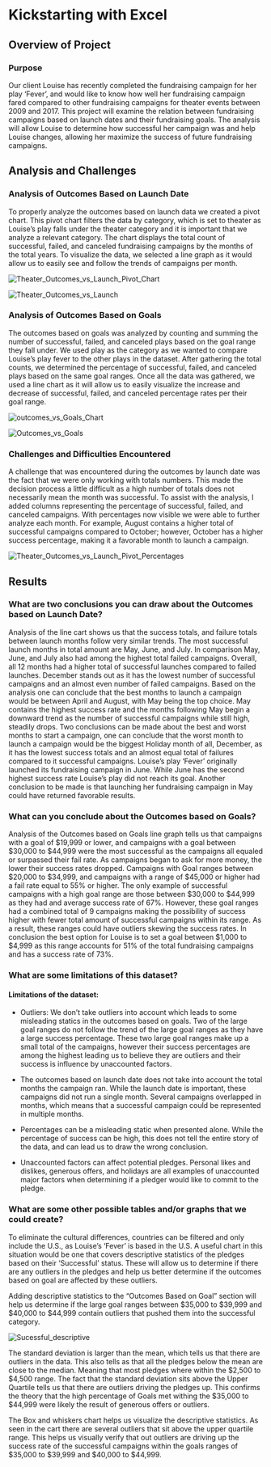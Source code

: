 # Kickstarting with Excel

## Overview of Project

### Purpose
	
Our client Louise has recently completed the fundraising campaign for her play ‘Fever’, and would like to know how well her fundraising campaign fared compared to other fundraising campaigns for theater events between 2009 and 2017. This project will examine the relation between fundraising campaigns based on launch dates and their fundraising goals. The analysis will allow Louise to determine how successful her campaign was and help Louise changes, allowing her maximize the success of future fundraising campaigns.

## Analysis and Challenges

### Analysis of Outcomes Based on Launch Date

To properly analyze the outcomes based on launch data we created a pivot chart. This pivot chart filters the data by category, which is set to theater as Louise’s play falls under the theater category and it is important that we analyze a relevant category. The chart displays the total count of successful, failed, and canceled fundraising campaigns by the months of the total years. To visualize the data, we selected a line graph as it would allow us to easily see and follow the trends of campaigns per month.

![Theater_Outcomes_vs_Launch_Pivot_Chart](https://github.com/JoseEspinosaTello/kickstarter-analysis/blob/main/Recources/Theater_Outcomes_vs_Launch_Pivot_Chart.png?raw=true)

![Theater_Outcomes_vs_Launch](https://github.com/JoseEspinosaTello/kickstarter-analysis/blob/main/Recources/Theater_Outcomes_vs_Launch.png?raw=true)

### Analysis of Outcomes Based on Goals

The outcomes based on goals was analyzed by counting and summing the number of successful, failed, and canceled plays based on the goal range they fall under. We used play as the category as we wanted to compare Louise’s play fever to the other plays in the dataset. After gathering the total counts, we determined the percentage of successful, failed, and canceled plays based on the same goal ranges. Once all the data was gathered, we used a line chart as it will allow us to easily visualize the increase and decrease of successful, failed, and canceled percentage rates per their goal range.

![outcomes_vs_Goals_Chart](https://github.com/JoseEspinosaTello/kickstarter-analysis/blob/main/Recources/outcomes_vs_Goals_Chart.png?raw=true)

![Outcomes_vs_Goals](https://github.com/JoseEspinosaTello/kickstarter-analysis/blob/main/Recources/Outcomes_vs_Goals.png?raw=true)

### Challenges and Difficulties Encountered

A challenge that was encountered during the outcomes by launch date was the fact that we were only working with totals numbers. This made the decision process a little difficult as a high number of totals does not necessarily mean the month was successful. To assist with the analysis, I added columns representing the percentage of successful, failed, and canceled campaigns. With percentages now visible we were able to further analyze each month. For example, August contains a higher total of successful campaigns compared to October; however, October has a higher success percentage, making it a favorable month to launch a campaign.  

![Theater_Outcomes_vs_Launch_Pivot_Percentages](https://github.com/JoseEspinosaTello/kickstarter-analysis/blob/main/Recources/Theater_Outcomes_vs_Launch_Pivot_Percentages.png?raw=true)


## Results

### What are two conclusions you can draw about the Outcomes based on Launch Date?

Analysis of the line cart shows us that the success totals, and failure totals between launch months follow very similar trends. The most successful launch months in total amount are May, June, and July. In comparison May, June, and July also had among the highest total failed campaigns. Overall, all 12 months had a higher total of successful launches compared to failed launches. December stands out as it has the lowest number of successful campaigns and an almost even number of failed campaigns. Based on the analysis one can conclude that the best months to launch a campaign would be between April and August, with May being the top choice. May contains the highest success rate and the months following May begin a downward trend as the number of successful campaigns while still high, steadily drops. Two conclusions can be made about the best and worst months to start a campaign, one can conclude that the worst month to launch a campaign would be the biggest Holiday month of all, December, as it has the lowest success totals and an almost equal total of failures compared to it successful campaigns. Louise’s play ‘Fever’ originally launched its fundraising campaign in June. While June has the second highest success rate Louise’s play did not reach its goal. Another conclusion to be made is that launching her fundraising campaign in May could have returned favorable results. 

### What can you conclude about the Outcomes based on Goals?

Analysis of the Outcomes based on Goals line graph tells us that campaigns with a goal of $19,999 or lower, and campaigns with a goal between $30,000 to $44,999 were the most successful as the campaigns all equaled or surpassed their fail rate. As campaigns began to ask for more money, the lower their success rates dropped. Campaigns with Goal ranges between $20,000 to $34,999, and campaigns with a range of $45,000 or higher had a fail rate equal to 55% or higher. The only example of successful campaigns with a high goal range are those between $30,000 to $44,999 as they had and average success rate of 67%. However, these goal ranges had a combined total of 9 campaigns making the possibility of success higher with fewer total amount of successful campaigns within its range. As a result, these ranges could have outliers skewing the success rates. In conclusion the best option for Louise is to set a goal between $1,000 to $4,999 as this range accounts for 51% of the total fundraising campaigns and has a success rate of 73%.

### What are some limitations of this dataset?

#### Limitations of the dataset:

- Outliers: We don’t take outliers into account which leads to some misleading statics in the outcomes based on goals. Two of the large goal ranges do not follow the trend of the large goal ranges as they have a large success percentage. These two large goal ranges make up a small total of the campaigns, however their success percentages are among the highest leading us to believe they are outliers and their success is influence by unaccounted factors.

- The outcomes based on launch date does not take into account the total months the campaign ran. While the launch date is important, these campaigns did not run a single month. Several campaigns overlapped in months, which means that a successful campaign could be represented in multiple months.

- Percentages can be a misleading static when presented alone. While the percentage of success can be high, this does not tell the entire story of the data, and can lead us to draw the wrong conclusion.

- Unaccounted factors can affect potential pledges. Personal likes and dislikes, generous offers, and holidays are all examples of unaccounted major factors when determining if a pledger would like to commit to the pledge. 

### What are some other possible tables and/or graphs that we could create?

To eliminate the cultural differences, countries can be filtered and only include the U.S., as Louise’s ‘Fever’ is based in the U.S. A useful chart in this situation would be one that covers descriptive statistics of the pledges based on their ‘Successful’ status. These will allow us to determine if there are any outliers in the pledges and help us better determine if the outcomes based on goal are affected by these outliers.

Adding descriptive statistics to the “Outcomes Based on Goal” section will help us determine if the large goal ranges between $35,000 to $39,999 and $40,000 to $44,999 contain outliers that pushed them into the successful category.

![Sucessful_descriptive](https://github.com/JoseEspinosaTello/kickstarter-analysis/blob/main/Recources/Sucessful_descriptive.png?raw=true)

The standard deviation is larger than the mean, which tells us that there are outliers in the data. This also tells as that all the pledges below the mean are close to the median. Meaning that most pledges where within the $2,500 to $4,500 range. The fact that the standard deviation sits above the Upper Quartile tells us that there are outliers driving the pledges up. This confirms the theory that the high percentage of Goals met withing the $35,000 to $44,999 were likely the result of generous offers or outliers. 

The Box and whiskers chart helps us visualize the descriptive statistics. As seen in the cart there are several outliers that sit above the upper quartile range. This helps us visually verify that out outliers are driving up the success rate of the successful campaigns within the goals ranges of $35,000 to $39,999 and $40,000 to $44,999.

